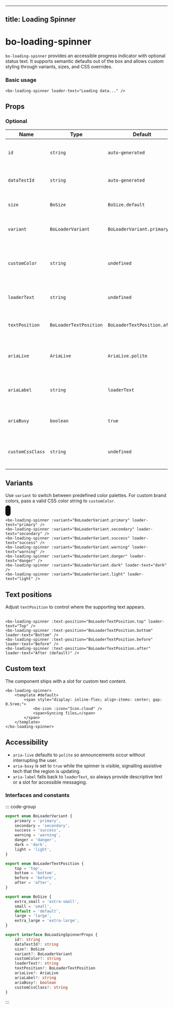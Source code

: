 <script setup lang="ts">
import { BoLoadingSpinner, BoLoaderVariant, BoLoaderTextPosition } from "@/components/bo-loading-spinner";

</script>

---

## title: Loading Spinner

# bo-loading-spinner

`bo-loading-spinner` provides an accessible progress indicator with optional status text. It supports semantic defaults out of the box and allows custom styling through variants, sizes, and CSS overrides.

### Basic usage

<div style="margin: 1rem 0;">
  <bo-loading-spinner loader-text="Loading data..." />
</div>

```vue
<bo-loading-spinner loader-text="Loading data..." />
```

## Props

### Optional

| Name             | Type                   | Default                      | Description                                                        |
| ---------------- | ---------------------- | ---------------------------- | ------------------------------------------------------------------ |
| `id`             | `string`               | `auto-generated`             | Unique identifier for the root element.                            |
| `dataTestId`     | `string`               | `auto-generated`             | Deterministic data test id for end-to-end tests.                   |
| `size`           | `BoSize`               | `BoSize.default`             | The visual size of the spinner.                                    |
| `variant`        | `BoLoaderVariant`      | `BoLoaderVariant.primary`    | Predefined color palette for the spinner.                          |
| `customColor`    | `string`               | `undefined`                  | Custom CSS color for the spinner (hex, rgb(a), oklch, or CSS var). |
| `loaderText`     | `string`               | `undefined`                  | Optional text describing the loading state.                        |
| `textPosition`   | `BoLoaderTextPosition` | `BoLoaderTextPosition.after` | Placement of the text relative to the spinner.                     |
| `ariaLive`       | `AriaLive`             | `AriaLive.polite`            | Screen reader politeness for live updates.                         |
| `ariaLabel`      | `string`               | `loaderText`                 | Accessible label describing the loading state.                     |
| `ariaBusy`       | `boolean`              | `true`                       | Marks the region as busy while loading.                            |
| `customCssClass` | `string`               | `undefined`                  | Additional CSS classes appended to the root element.               |

## Variants

Use `variant` to switch between predefined color palettes. For custom brand colors, pass a valid CSS color string to `customColor`.

<div style="display: flex; gap: 1rem; flex-wrap: wrap;">
  <bo-loading-spinner :variant="BoLoaderVariant.primary" loader-text="primary" />
  <bo-loading-spinner :variant="BoLoaderVariant.secondary" loader-text="secondary" />
  <bo-loading-spinner :variant="BoLoaderVariant.success" loader-text="success" />
  <bo-loading-spinner :variant="BoLoaderVariant.warning" loader-text="warning" />
  <bo-loading-spinner :variant="BoLoaderVariant.danger" loader-text="danger" />
  <bo-loading-spinner :variant="BoLoaderVariant.dark" loader-text="dark" />
  <bo-loading-spinner :variant="BoLoaderVariant.light" loader-text="light" style="background-color: #111; padding: 0.5rem; border-radius: 0.5rem;" />
</div>

```vue
<bo-loading-spinner :variant="BoLoaderVariant.primary" loader-text="primary" />
<bo-loading-spinner :variant="BoLoaderVariant.secondary" loader-text="secondary" />
<bo-loading-spinner :variant="BoLoaderVariant.success" loader-text="success" />
<bo-loading-spinner :variant="BoLoaderVariant.warning" loader-text="warning" />
<bo-loading-spinner :variant="BoLoaderVariant.danger" loader-text="danger" />
<bo-loading-spinner :variant="BoLoaderVariant.dark" loader-text="dark" />
<bo-loading-spinner :variant="BoLoaderVariant.light" loader-text="light" />
```

## Text positions

Adjust `textPosition` to control where the supporting text appears.

<div style="display: flex; gap: 3rem; flex-wrap: wrap; align-items: center; margin-top: 1rem;">
  <bo-loading-spinner :text-position="BoLoaderTextPosition.top" loader-text="Top" />
  <bo-loading-spinner :text-position="BoLoaderTextPosition.bottom" loader-text="Bottom" />
  <bo-loading-spinner :text-position="BoLoaderTextPosition.before" loader-text="Before" />
  <bo-loading-spinner :text-position="BoLoaderTextPosition.after" loader-text="After (default)" />
</div>

```vue
<bo-loading-spinner :text-position="BoLoaderTextPosition.top" loader-text="Top" />
<bo-loading-spinner :text-position="BoLoaderTextPosition.bottom" loader-text="Bottom" />
<bo-loading-spinner :text-position="BoLoaderTextPosition.before" loader-text="Before" />
<bo-loading-spinner :text-position="BoLoaderTextPosition.after" loader-text="After (default)" />
```

## Custom text

The component ships with a slot for custom text content.

```vue
<bo-loading-spinner>
	<template #default>
		<span style="display: inline-flex; align-items: center; gap: 0.5rem;">
			<bo-icon :icon="Icon.cloud" />
			<span>Syncing files…</span>
		</span>
	</template>
</bo-loading-spinner>
```

## Accessibility

- `aria-live` defaults to `polite` so announcements occur without interrupting the user.
- `aria-busy` is set to `true` while the spinner is visible, signalling assistive tech that the region is updating.
- `aria-label` falls back to `loaderText`, so always provide descriptive text or a slot for accessible messaging.

### Interfaces and constants

::: code-group

```ts [bo-loading-spinner.ts]
export enum BoLoaderVariant {
	primary = 'primary',
	secondary = 'secondary',
	success = 'success',
	warning = 'warning',
	danger = 'danger',
	dark = 'dark',
	light = 'light',
}

export enum BoLoaderTextPosition {
	top = 'top',
	bottom = 'bottom',
	before = 'before',
	after = 'after',
}
```

```ts [bo-size.ts]
export enum BoSize {
	extra_small = 'extra-small',
	small = 'small',
	default = 'default',
	large = 'large',
	extra_large = 'extra-large',
}
```

```ts [bo-loading-spinner.ts]
export interface BoLoadingSpinnerProps {
	id?: string
	dataTestId?: string
	size?: BoSize
	variant?: BoLoaderVariant
	customColor?: string
	loaderText?: string
	textPosition?: BoLoaderTextPosition
	ariaLive?: AriaLive
	ariaLabel?: string
	ariaBusy?: boolean
	customCssClass?: string
}
```

:::
